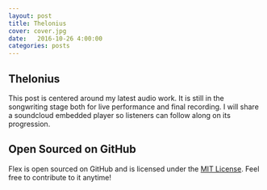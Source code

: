 ```yaml
---
layout: post
title: Thelonius
cover: cover.jpg
date:   2016-10-26 4:00:00
categories: posts
---
```


## Thelonius

This post is centered around my latest audio work. It is still in the songwriting stage both 
for live performance and final recording. I will share a soundcloud embedded player so listeners
can follow along on its progression. 


## Open Sourced on GitHub

Flex is open sourced on GitHub 
and is licensed under the [MIT License](http://opensource.org/licenses/MIT).
 Feel free to contribute to it anytime!


